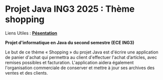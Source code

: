 # Projet Java ING3 2025 : Thème shopping

Liens Utiles :  [**Pésentation**](Powerpoint.pdf)

**Projet d'informatique en Java du second semestre (ECE ING3)**

Le but de ce thème « Shopping » du projet Java est d'écrire une application de panier d'achat qui
permettra au client d'effectuer l'achat d’articles, avec remises possibles et facturation. L'application
aidera également l'organisation commerciale de conserver et mettre à jour ses archives des ventes et
des clients.
